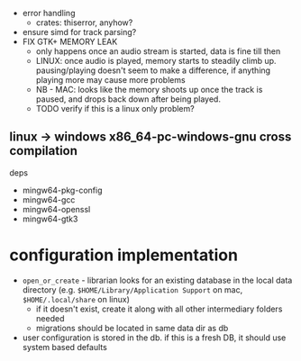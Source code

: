 - error handling
  - crates: thiserror, anyhow?
- ensure simd for track parsing?
- FIX GTK+ MEMORY LEAK
  - only happens once an audio stream is started, data is fine till then
  - LINUX: once audio is played, memory starts to steadily climb up. pausing/playing
  doesn't seem to make a difference, if anything playing more may cause more problems
  - NB - MAC: looks like the memory shoots up once the track is paused, and drops back down after being played. 
  - TODO verify if this is a linux only problem?


## linux -> windows x86_64-pc-windows-gnu cross compilation

deps
- mingw64-pkg-config
- mingw64-gcc
- mingw64-openssl
- mingw64-gtk3

# configuration implementation

- `open_or_create` - librarian looks for an existing database in the local data directory (e.g. `$HOME/Library/Application Support` on mac, `$HOME/.local/share` on linux)
  - if it doesn't exist, create it along with all other intermediary folders needed
  - migrations should be located in same data dir as db
- user configuration is stored in the db. if this is a fresh DB, it should
use system based defaults
